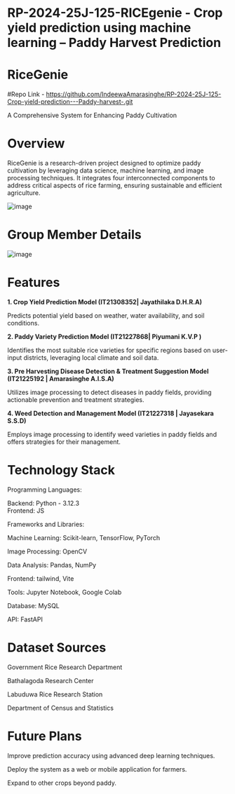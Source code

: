 # RP-2024-25J-125-RICEgenie - Crop yield prediction using machine learning – Paddy Harvest Prediction
# RiceGenie
#Repo Link - https://github.com/IndeewaAmarasinghe/RP-2024-25J-125-Crop-yield-prediction---Paddy-harvest-.git


A Comprehensive System for Enhancing Paddy Cultivation

# Overview
RiceGenie is a research-driven project designed to optimize paddy cultivation by leveraging data science, machine learning, and image processing techniques. It integrates four interconnected components to address critical aspects of rice farming, ensuring sustainable and efficient agriculture.

![image](https://github.com/user-attachments/assets/9628dd67-94ff-4883-9445-abe7f04eca6a)

# Group Member Details
![image](https://github.com/user-attachments/assets/561da1a1-2cbf-4bfc-9f2c-3f834ce76e38)

# Features

**1. Crop Yield Prediction Model (IT21308352|	Jayathilaka D.H.R.A)**

Predicts potential yield based on weather, water availability, and soil conditions.
 
**2. Paddy Variety Prediction Model (IT21227868|	Piyumani K.V.P	)**

Identifies the most suitable rice varieties for specific regions based on user-input districts, leveraging local climate and soil data.

**3. Pre Harvesting Disease Detection & Treatment Suggestion Model (IT21225192 |	Amarasinghe A.I.S.A)**

Utilizes image processing to detect diseases in paddy fields, providing actionable prevention and treatment strategies.

**4. Weed Detection and Management Model (IT21227318 | Jayasekara S.S.D)**

Employs image processing to identify weed varieties in paddy fields and offers strategies for their management.

# Technology Stack

Programming Languages: 

Backend: Python - 3.12.3  
Frontend: JS

Frameworks and Libraries:

Machine Learning: Scikit-learn, TensorFlow, PyTorch

Image Processing: OpenCV

Data Analysis: Pandas, NumPy

Frontend: tailwind, Vite

Tools: Jupyter Notebook, Google Colab

Database: MySQL

API: FastAPI

# Dataset Sources

Government Rice Research Department

Bathalagoda Research Center

Labuduwa Rice Research Station

Department of Census and Statistics

# Future Plans

Improve prediction accuracy using advanced deep learning techniques.

Deploy the system as a web or mobile application for farmers.

Expand to other crops beyond paddy.

